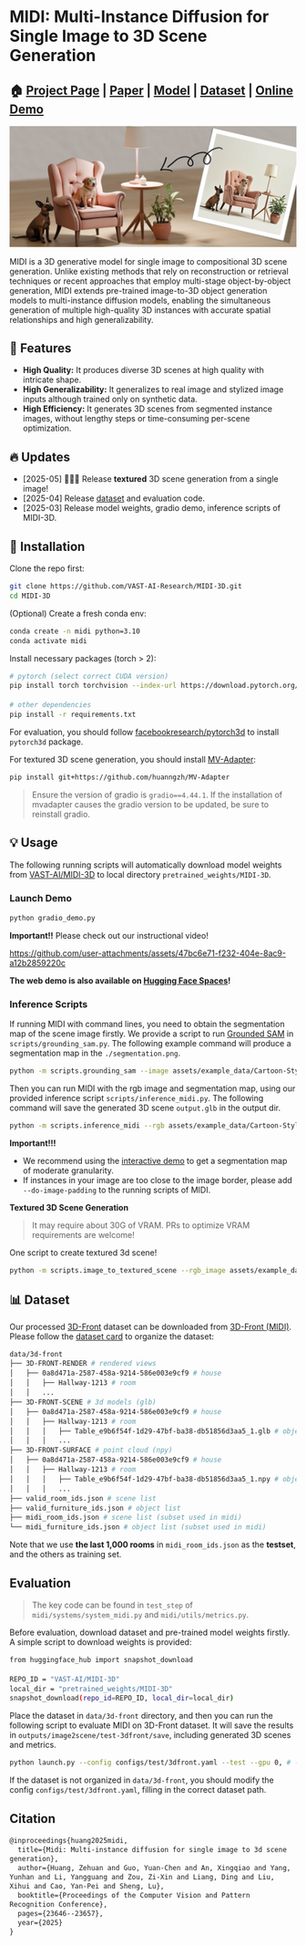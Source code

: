 # MIDI: Multi-Instance Diffusion for Single Image to 3D Scene Generation

## 🏠 [Project Page](https://huanngzh.github.io/MIDI-Page/) | [Paper](https://arxiv.org/abs/2412.03558) | [Model](https://huggingface.co/VAST-AI/MIDI-3D) | [Dataset](https://huggingface.co/datasets/huanngzh/3D-Front) | [Online Demo](https://huggingface.co/spaces/VAST-AI/MIDI-3D)

![teaser](assets/doc/teaser.png)

MIDI is a 3D generative model for single image to compositional 3D scene generation. Unlike existing methods that rely on reconstruction or retrieval techniques or recent approaches that employ multi-stage object-by-object generation, MIDI extends pre-trained image-to-3D object generation models to multi-instance diffusion models, enabling the simultaneous generation of multiple high-quality 3D instances with accurate spatial relationships and high generalizability.

## 🌟 Features

* **High Quality:** It produces diverse 3D scenes at high quality with intricate shape.
* **High Generalizability:** It generalizes to real image and stylized image inputs although trained only on synthetic data.
* **High Efficiency:** It generates 3D scenes from segmented instance images, without lengthy steps or time-consuming per-scene optimization.

## 🔥 Updates

* [2025-05] 🌟🌟🌟 Release **textured** 3D scene generation from a single image!
* [2025-04] Release [dataset](https://huggingface.co/datasets/huanngzh/3D-Front) and evaluation code.
* [2025-03] Release model weights, gradio demo, inference scripts of MIDI-3D.

## 🔨 Installation

Clone the repo first:

```Bash
git clone https://github.com/VAST-AI-Research/MIDI-3D.git
cd MIDI-3D
```

(Optional) Create a fresh conda env:

```Bash
conda create -n midi python=3.10
conda activate midi
```

Install necessary packages (torch > 2):

```Bash
# pytorch (select correct CUDA version)
pip install torch torchvision --index-url https://download.pytorch.org/whl/cu118

# other dependencies
pip install -r requirements.txt
```

For evaluation, you should follow [facebookresearch/pytorch3d](https://github.com/facebookresearch/pytorch3d/blob/main/INSTALL.md) to install `pytorch3d` package.

For textured 3D scene generation, you should install [MV-Adapter](https://github.com/huanngzh/MV-Adapter):

```Bash
pip install git+https://github.com/huanngzh/MV-Adapter
```

> Ensure the version of gradio is `gradio==4.44.1`. If the installation of mvadapter causes the gradio version to be updated, be sure to reinstall gradio.

## 💡 Usage

The following running scripts will automatically download model weights from [VAST-AI/MIDI-3D](https://huggingface.co/VAST-AI/MIDI-3D) to local directory `pretrained_weights/MIDI-3D`.

### Launch Demo

```Bash
python gradio_demo.py
```

**Important!!** Please check out our instructional video!

https://github.com/user-attachments/assets/47bc6e71-f232-404e-8ac9-a12b2859220c

**The web demo is also available on [Hugging Face Spaces](https://huggingface.co/spaces/VAST-AI/MIDI-3D)!**

### Inference Scripts

If running MIDI with command lines, you need to obtain the segmentation map of the scene image firstly. We provide a script to run [Grounded SAM](https://github.com/IDEA-Research/Grounded-Segment-Anything) in `scripts/grounding_sam.py`. The following example command will produce a segmentation map in the `./segmentation.png`.

```Bash
python -m scripts.grounding_sam --image assets/example_data/Cartoon-Style/04_rgb.png --labels lamp sofa table dog --output ./
```

Then you can run MIDI with the rgb image and segmentation map, using our provided inference script `scripts/inference_midi.py`. The following command will save the generated 3D scene `output.glb` in the output dir.

```Bash
python -m scripts.inference_midi --rgb assets/example_data/Cartoon-Style/00_rgb.png --seg assets/example_data/Cartoon-Style/00_seg.png --output-dir "./"
```

**Important!!!**

* We recommend using the [interactive demo](#launch-demo) to get a segmentation map of moderate granularity.
* If instances in your image are too close to the image border, please add `--do-image-padding` to the running scripts of MIDI.

**Textured 3D Scene Generation**

> It may require about 30G of VRAM. PRs to optimize VRAM requirements are welcome!

One script to create textured 3d scene!

```Bash
python -m scripts.image_to_textured_scene --rgb_image assets/example_data/Cartoon-Style/01_rgb.png --seg_image assets/example_data/Cartoon-Style/01_seg.png --seed 42 --output output
```

## 📊 Dataset

Our processed [3D-Front](https://tianchi.aliyun.com/specials/promotion/alibaba-3d-scene-dataset) dataset can be downloaded from [3D-Front (MIDI)](https://huggingface.co/datasets/huanngzh/3D-Front). Please follow the [dataset card](https://huggingface.co/datasets/huanngzh/3D-Front/blob/main/README.md) to organize the dataset:

```Bash
data/3d-front
├── 3D-FRONT-RENDER # rendered views
│   ├── 0a8d471a-2587-458a-9214-586e003e9cf9 # house
│   │   ├── Hallway-1213 # room
│   │   ...
├── 3D-FRONT-SCENE # 3d models (glb)
│   ├── 0a8d471a-2587-458a-9214-586e003e9cf9 # house
│   │   ├── Hallway-1213 # room
│   │   │   ├── Table_e9b6f54f-1d29-47bf-ba38-db51856d3aa5_1.glb # object
│   │   │   ...
├── 3D-FRONT-SURFACE # point cloud (npy)
│   ├── 0a8d471a-2587-458a-9214-586e003e9cf9 # house
│   │   ├── Hallway-1213 # room
│   │   │   ├── Table_e9b6f54f-1d29-47bf-ba38-db51856d3aa5_1.npy # object
│   │   │   ...
├── valid_room_ids.json # scene list
├── valid_furniture_ids.json # object list
├── midi_room_ids.json # scene list (subset used in midi)
└── midi_furniture_ids.json # object list (subset used in midi)
```

Note that we use **the last 1,000 rooms** in `midi_room_ids.json` as the **testset**, and the others as training set.

## Evaluation

> The key code can be found in `test_step` of `midi/systems/system_midi.py` and `midi/utils/metrics.py`.

Before evaluation, download dataset and pre-trained model weights firstly. A simple script to download weights is provided:

```Bash
from huggingface_hub import snapshot_download

REPO_ID = "VAST-AI/MIDI-3D"
local_dir = "pretrained_weights/MIDI-3D"
snapshot_download(repo_id=REPO_ID, local_dir=local_dir)
```

Place the dataset in `data/3d-front` directory, and then you can run the following script to evaluate MIDI on 3D-Front dataset. It will save the results in `outputs/image2scene/test-3dfront/save`, including generated 3D scenes and metrics.

```Bash
python launch.py --config configs/test/3dfront.yaml --test --gpu 0, # --gpu 0,1,2,3,4,5,6,7,
```

If the dataset is not organized in `data/3d-front`, you should modify the config `configs/test/3dfront.yaml`, filling in the correct dataset path.

## Citation

```
@inproceedings{huang2025midi,
  title={Midi: Multi-instance diffusion for single image to 3d scene generation},
  author={Huang, Zehuan and Guo, Yuan-Chen and An, Xingqiao and Yang, Yunhan and Li, Yangguang and Zou, Zi-Xin and Liang, Ding and Liu, Xihui and Cao, Yan-Pei and Sheng, Lu},
  booktitle={Proceedings of the Computer Vision and Pattern Recognition Conference},
  pages={23646--23657},
  year={2025}
}
```

